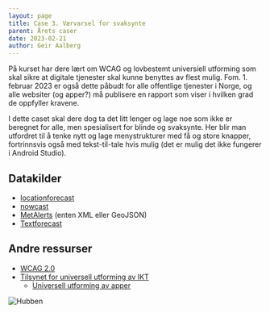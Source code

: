 ```yaml
---
layout: page
title: Case 3. Værvarsel for svaksynte
parent: Årets caser
date: 2023-02-21
author: Geir Aalberg
---
```


På kurset har dere lært om WCAG og lovbestemt universiell utforming som skal
sikre at digitale tjenester skal kunne benyttes av flest mulig. Fom. 1. februar
2023 er også dette påbudt for alle offentlige tjenester i Norge, og alle websiter
(og apper?) må publisere en rapport som viser i hvilken grad de oppfyller kravene.

I dette caset skal dere dog ta det litt lenger og lage noe som ikke er beregnet
for alle, men spesialisert for blinde og svaksynte. Her blir man utfordret til å
tenke nytt og lage menystrukturer med få og store knapper, fortrinnsvis også med
tekst-til-tale hvis mulig (det er mulig det ikke fungerer i Android Studio).

## Datakilder

- [locationforecast](/general)
- [nowcast](/general)
- [MetAlerts](/general) (enten XML eller GeoJSON)
- [Textforecast](/general)

##  Andre ressurser

- [WCAG 2.0](https://www.w3.org/Translations/WCAG20-no/)
- [Tilsynet for universell utforming av IKT](https://www.uutilsynet.no/)
  - [Universell utforming av apper](https://www.uutilsynet.no/apper/apper/758)

![Hubben](/images/examples/hubben.jpg)
